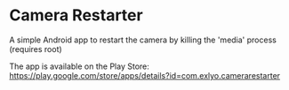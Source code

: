 # Camera Restarter
A simple Android app to restart the camera by killing the 'media' process (requires root)

The app is available on the Play Store:
https://play.google.com/store/apps/details?id=com.exlyo.camerarestarter
